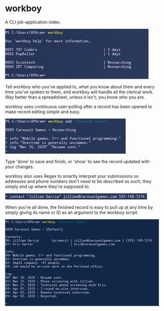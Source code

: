 # workboy

A CLI job-application index.

![example of the recent activity overview](/images/ex-activity-overview.png)

Tell workboy who you've applied to, what you know about them and every time you've spoken to them, and workboy will handle all the clerical work. Way better than a spreadsheet, unless it isn't; you know who you are.

workboy uses continuous user-polling after a record has been opened to make record editing simple and easy.

![example of a company record](/images/ex-record-building.png)

Type 'done' to save and finish, or 'show' to see the record updated with your changes.

workboy also uses Regex to smartly interpret your submissions so addresses and phone numbers don't need to be described as such, they simply end up where they're supposed to.

![example of smart field inputting](/images/ex-regex.png)

When you're all done, the finished record is easy to pull up at any time by simply giving its name or ID as an argument to the workboy script.

![example of a company record](/images/ex-company-record.png)
